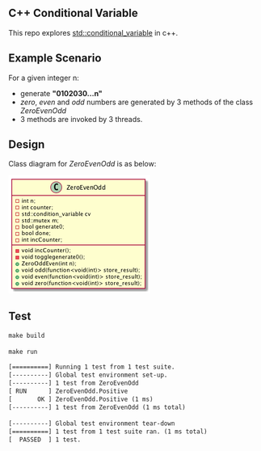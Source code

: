 ## C++ Conditional Variable 
This repo explores [std::conditional_variable](https://en.cppreference.com/w/cpp/thread/condition_variable) in c++.

## Example Scenario
For a given integer n:
* generate **"0102030...n"**
* _zero_, _even_ and _odd_ numbers are generated by 3 methods of the class _ZeroEvenOdd_
* 3 methods are invoked by 3 threads.

## Design
Class diagram for _ZeroEvenOdd_ is as below:

![alt text](ZeroEvenOdd.png)

## Test
```console
make build

make run
```

```console
[==========] Running 1 test from 1 test suite.
[----------] Global test environment set-up.
[----------] 1 test from ZeroEvenOdd
[ RUN      ] ZeroEvenOdd.Positive
[       OK ] ZeroEvenOdd.Positive (1 ms)
[----------] 1 test from ZeroEvenOdd (1 ms total)

[----------] Global test environment tear-down
[==========] 1 test from 1 test suite ran. (1 ms total)
[  PASSED  ] 1 test.
```
